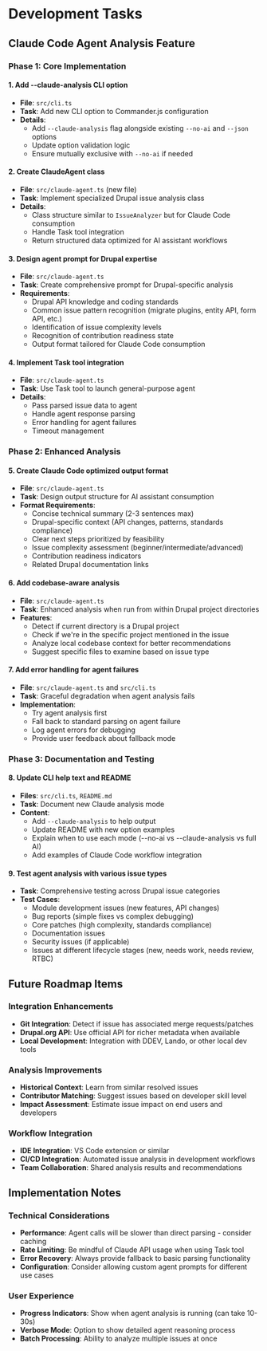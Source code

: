 # Development Tasks

## Claude Code Agent Analysis Feature

### Phase 1: Core Implementation

#### 1. Add --claude-analysis CLI option
- **File**: `src/cli.ts`
- **Task**: Add new CLI option to Commander.js configuration
- **Details**: 
  - Add `--claude-analysis` flag alongside existing `--no-ai` and `--json` options
  - Update option validation logic
  - Ensure mutually exclusive with `--no-ai` if needed

#### 2. Create ClaudeAgent class
- **File**: `src/claude-agent.ts` (new file)
- **Task**: Implement specialized Drupal issue analysis class
- **Details**:
  - Class structure similar to `IssueAnalyzer` but for Claude Code consumption
  - Handle Task tool integration
  - Return structured data optimized for AI assistant workflows

#### 3. Design agent prompt for Drupal expertise
- **File**: `src/claude-agent.ts`
- **Task**: Create comprehensive prompt for Drupal-specific analysis
- **Requirements**:
  - Drupal API knowledge and coding standards
  - Common issue pattern recognition (migrate plugins, entity API, form API, etc.)
  - Identification of issue complexity levels
  - Recognition of contribution readiness state
  - Output format tailored for Claude Code consumption

#### 4. Implement Task tool integration
- **File**: `src/claude-agent.ts`
- **Task**: Use Task tool to launch general-purpose agent
- **Details**:
  - Pass parsed issue data to agent
  - Handle agent response parsing
  - Error handling for agent failures
  - Timeout management

### Phase 2: Enhanced Analysis

#### 5. Create Claude Code optimized output format
- **File**: `src/claude-agent.ts`
- **Task**: Design output structure for AI assistant consumption
- **Format Requirements**:
  - Concise technical summary (2-3 sentences max)
  - Drupal-specific context (API changes, patterns, standards compliance)
  - Clear next steps prioritized by feasibility
  - Issue complexity assessment (beginner/intermediate/advanced)
  - Contribution readiness indicators
  - Related Drupal documentation links

#### 6. Add codebase-aware analysis
- **File**: `src/claude-agent.ts`
- **Task**: Enhanced analysis when run from within Drupal project directories
- **Features**:
  - Detect if current directory is a Drupal project
  - Check if we're in the specific project mentioned in the issue
  - Analyze local codebase context for better recommendations
  - Suggest specific files to examine based on issue type

#### 7. Add error handling for agent failures
- **File**: `src/claude-agent.ts` and `src/cli.ts`
- **Task**: Graceful degradation when agent analysis fails
- **Implementation**:
  - Try agent analysis first
  - Fall back to standard parsing on agent failure
  - Log agent errors for debugging
  - Provide user feedback about fallback mode

### Phase 3: Documentation and Testing

#### 8. Update CLI help text and README
- **Files**: `src/cli.ts`, `README.md`
- **Task**: Document new Claude analysis mode
- **Content**:
  - Add `--claude-analysis` to help output
  - Update README with new option examples
  - Explain when to use each mode (--no-ai vs --claude-analysis vs full AI)
  - Add examples of Claude Code workflow integration

#### 9. Test agent analysis with various issue types
- **Task**: Comprehensive testing across Drupal issue categories
- **Test Cases**:
  - Module development issues (new features, API changes)
  - Bug reports (simple fixes vs complex debugging)
  - Core patches (high complexity, standards compliance)
  - Documentation issues
  - Security issues (if applicable)
  - Issues at different lifecycle stages (new, needs work, needs review, RTBC)

## Future Roadmap Items

### Integration Enhancements
- **Git Integration**: Detect if issue has associated merge requests/patches
- **Drupal.org API**: Use official API for richer metadata when available
- **Local Development**: Integration with DDEV, Lando, or other local dev tools

### Analysis Improvements
- **Historical Context**: Learn from similar resolved issues
- **Contributor Matching**: Suggest issues based on developer skill level
- **Impact Assessment**: Estimate issue impact on end users and developers

### Workflow Integration
- **IDE Integration**: VS Code extension or similar
- **CI/CD Integration**: Automated issue analysis in development workflows
- **Team Collaboration**: Shared analysis results and recommendations

## Implementation Notes

### Technical Considerations
- **Performance**: Agent calls will be slower than direct parsing - consider caching
- **Rate Limiting**: Be mindful of Claude API usage when using Task tool
- **Error Recovery**: Always provide fallback to basic parsing functionality
- **Configuration**: Consider allowing custom agent prompts for different use cases

### User Experience
- **Progress Indicators**: Show when agent analysis is running (can take 10-30s)
- **Verbose Mode**: Option to show detailed agent reasoning process
- **Batch Processing**: Ability to analyze multiple issues at once